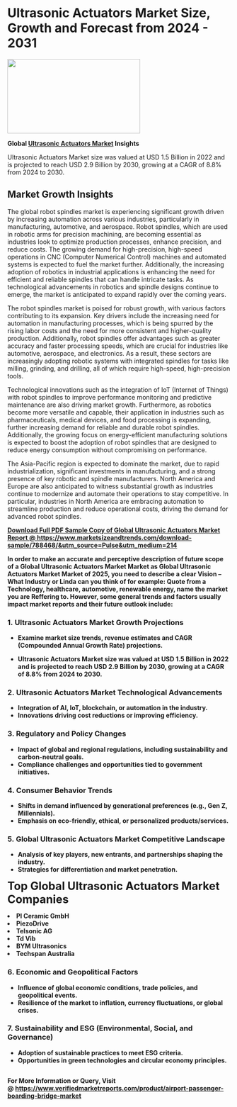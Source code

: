 <H1>Ultrasonic Actuators Market Size, Growth and Forecast from 2024 - 2031</H1><img class="aligncenter size-medium wp-image-584254" src="https://thirdeyenews.in/wp-content/uploads/2024/09/Global-Market-Research-300x168.jpeg" alt="" width="300" height="168" /><p><strong>Global&nbsp;<a href="https://www.marketsizeandtrends.com/download-sample/788468/&amp;utm_source=Pulse&amp;utm_medium=214">Ultrasonic Actuators Market</a> Insights</strong></p><p>Ultrasonic Actuators Market size was valued at USD 1.5 Billion in 2022 and is projected to reach USD 2.9 Billion by 2030, growing at a CAGR of 8.8% from 2024 to 2030.</p><p><h2>Market Growth Insights</h2> <p>The global robot spindles market is experiencing significant growth driven by increasing automation across various industries, particularly in manufacturing, automotive, and aerospace. Robot spindles, which are used in robotic arms for precision machining, are becoming essential as industries look to optimize production processes, enhance precision, and reduce costs. The growing demand for high-precision, high-speed operations in CNC (Computer Numerical Control) machines and automated systems is expected to fuel the market further. Additionally, the increasing adoption of robotics in industrial applications is enhancing the need for efficient and reliable spindles that can handle intricate tasks. As technological advancements in robotics and spindle designs continue to emerge, the market is anticipated to expand rapidly over the coming years.</p> <p><strong><a href="#"></a></strong></p> <p>The robot spindles market is poised for robust growth, with various factors contributing to its expansion. Key drivers include the increasing need for automation in manufacturing processes, which is being spurred by the rising labor costs and the need for more consistent and higher-quality production. Additionally, robot spindles offer advantages such as greater accuracy and faster processing speeds, which are crucial for industries like automotive, aerospace, and electronics. As a result, these sectors are increasingly adopting robotic systems with integrated spindles for tasks like milling, grinding, and drilling, all of which require high-speed, high-precision tools.</p> <p>Technological innovations such as the integration of IoT (Internet of Things) with robot spindles to improve performance monitoring and predictive maintenance are also driving market growth. Furthermore, as robotics become more versatile and capable, their application in industries such as pharmaceuticals, medical devices, and food processing is expanding, further increasing demand for reliable and durable robot spindles. Additionally, the growing focus on energy-efficient manufacturing solutions is expected to boost the adoption of robot spindles that are designed to reduce energy consumption without compromising on performance.</p> <p>The Asia-Pacific region is expected to dominate the market, due to rapid industrialization, significant investments in manufacturing, and a strong presence of key robotic and spindle manufacturers. North America and Europe are also anticipated to witness substantial growth as industries continue to modernize and automate their operations to stay competitive. In particular, industries in North America are embracing automation to streamline production and reduce operational costs, driving the demand for advanced robot spindles.</p> <p><strong><a href="#"></p><p><span class=""><strong>Download Full PDF Sample Copy of Global Ultrasonic Actuators Market Report</strong> @ <a href="https://www.marketsizeandtrends.com/download-sample/788468/&amp;utm_source=Pulse&amp;utm_medium=214" target="_blank">https://www.marketsizeandtrends.com/download-sample/788468/&amp;utm_source=Pulse&amp;utm_medium=214</a></span></p><p>In order to make an accurate and perceptive description of future scope of a Global&nbsp;Ultrasonic Actuators Market Market as Global&nbsp;Ultrasonic Actuators Market Market of 2025, you need to describe a clear Vision &ndash; What Industry or Linda can you think of for example: Quote from a Technology, healthcare, automotive, renewable energy, name the market you are Reffering to. However, some general trends and factors usually impact market reports and their future outlook include:</p><h3>1.&nbsp;<strong>Ultrasonic Actuators Market Growth Projections</strong></h3><ul><li>Examine market size trends, revenue estimates and CAGR (Compounded Annual Growth Rate) projections.</li><li><p>Ultrasonic Actuators Market size was valued at USD 1.5 Billion in 2022 and is projected to reach USD 2.9 Billion by 2030, growing at a CAGR of 8.8% from 2024 to 2030.</p></li></ul><h3>2.&nbsp;<strong>Ultrasonic Actuators Market Technological Advancements</strong></h3><ul><li>Integration of AI, IoT, blockchain, or automation in the industry.</li><li>Innovations driving cost reductions or improving efficiency.</li></ul><h3>3.&nbsp;<strong>Regulatory and Policy Changes</strong></h3><ul><li>Impact of global and regional regulations, including sustainability and carbon-neutral goals.</li><li>Compliance challenges and opportunities tied to government initiatives.</li></ul><h3>4.&nbsp;<strong>Consumer Behavior Trends</strong></h3><ul><li>Shifts in demand influenced by generational preferences (e.g., Gen Z, Millennials).</li><li>Emphasis on eco-friendly, ethical, or personalized products/services.</li></ul><h3>5.&nbsp;<strong>Global Ultrasonic Actuators Market Competitive Landscape</strong></h3><ul><li>Analysis of key players, new entrants, and partnerships shaping the industry.</li><li>Strategies for differentiation and market penetration.</li></ul><p data-pm-slice="1 1 []"><span style="color: inherit; font-family: inherit; font-size: 25px;">Top Global Ultrasonic Actuators Market Companies</span></p><div class="" data-test-id=""><p><li>PI Ceramic GmbH</li><li> PiezoDrive</li><li> Telsonic AG</li><li> Td Vib</li><li> BYM Ultrasonics</li><li> Techspan Australia</li></p></div><h3>6.&nbsp;<strong>Economic and Geopolitical Factors</strong></h3><ul><li>Influence of global economic conditions, trade policies, and geopolitical events.</li><li>Resilience of the market to inflation, currency fluctuations, or global crises.</li></ul><h3>7.&nbsp;<strong>Sustainability and ESG (Environmental, Social, and Governance)</strong></h3><ul><li>Adoption of sustainable practices to meet ESG criteria.</li><li>Opportunities in green technologies and circular economy principles.</li></ul><h2><strong style="font-size: 14px;">For More Information or Query, Visit @&nbsp;</strong><a style="background-color: #ffffff; font-size: 14px;" href="https://www.marketsizeandtrends.com/report/ultrasonic-actuators-market/" target="_blank">https://www.verifiedmarketreports.com/product/airport-passenger-boarding-bridge-market</a></h2>
